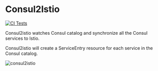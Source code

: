 # Consul2Istio

[![CI Tests](https://github.com/aeraki-framework/consul2istio/workflows/ci/badge.svg?branch=master)](https://github.com/aeraki-framework/consul2istio/actions?query=branch%3Amaster+event%3Apush+workflow%3A%22ci%22)

Consul2istio watches Consul catalog and synchronize all the Consul services to Istio.

Consul2istio will create a ServiceEntry resource for each service in the Consul catalog.

![ consul2istio ](doc/consul2istio.png)